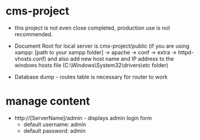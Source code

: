 # cms-project

- this project is not even close completed, production use is not recommended.

- Document Root for local server is cms-project/public (if you are using xampp: [path to your xampp folder] -> apache -> conf -> extra -> httpd-vhosts.conf) and also add new host name and IP address to the windows hosts file (C:\Windows\System32\drivers\etc folder)
- Database dump - routes table is necessary for router to work

# manage content

- http://[ServerName]/admin - displays admin login form
  - default username: admin
  - default password: admin
